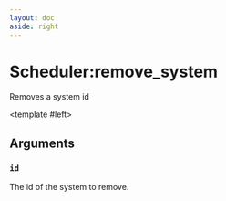 ```yaml
---
layout: doc
aside: right
---
```


# Scheduler:remove_system

Removes a system id

<DividePage>

<template #left>

## Arguments

### `id` <Badge type="info" text="number" />

The id of the system to remove.

</template>
<template #right>

```luau
scheduler:remove_system(id)
```

</template>
</DividePage>
